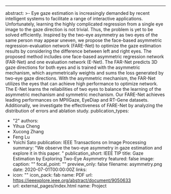 ---
abstract: >-
  Eye gaze estimation is increasingly demanded by recent intelligent systems to facilitate a range of interactive applications. Unfortunately, learning the highly complicated regression from a single eye image to the gaze direction is  not trivial. Thus, the problem is yet to be solved efficiently. Inspired by the two-eye asymmetry as two eyes of the same person may appear uneven, we propose the face-based asymmetric regression-evaluation network (FARE-Net) to optimize the gaze estimation results by considering the difference between left and right eyes. The proposed method includes one face-based asymmetric regression network (FAR-Net) and one evaluation network (E-Net). The FAR-Net predicts 3D gaze directions for both eyes and is trained with the asymmetric mechanism, which asymmetrically weights and sums the loss generated by two-eye gaze directions. With the asymmetric mechanism, the FAR-Net utilizes the eyes that can achieve high performance to optimize network. The E-Net learns the reliabilities of two eyes to balance the learning of the asymmetric mechanism and symmetric mechanism. Our FARE-Net achieves leading performances on MPIIGaze, EyeDiap and RT-Gene datasets. Additionally, we investigate the effectiveness of FARE-Net by analyzing the distribution of errors and ablation study.
publication_types:
  - "2"
authors:
  - Yihua Cheng
  - Xucong Zhang
  - Feng Lu
  - Yoichi Sato
publication: IEEE Transactions on Image Processing
summary: "We observe the two-eye asymmetry in gaze estimation and explore it in this paper. "
publication_short: IEEE TIP
title: Gaze Estimation by Exploring Two-Eye Asymmetry
featured: false
image:
  caption: ""
  focal_point: ""
  preview_only: false
  filename: asymmetry.png
date: 2020-07-01T00:00:00Z
links:
  - icon: ""
    icon_pack: fab
    name: PDF
    url: https://ieeexplore.ieee.org/abstract/document/9050633
  - url: external_pages/index.html
    name: Project
